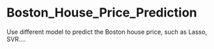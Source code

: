 # Boston_House_Price_Prediction

Use different model to predict the Boston house price, such as Lasso, SVR....
